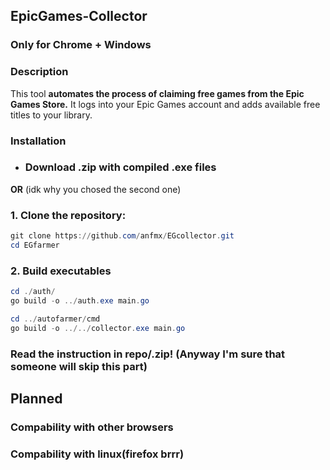 ## EpicGames-Collector

### Only for Chrome + Windows

### Description

This tool **automates the process of claiming free games from the Epic Games Store.** It logs into your Epic Games account and adds available free titles to your library.

### Installation

- ### Download .zip with compiled .exe files

**OR** (idk why you chosed the second one)

### 1. Clone the repository:

```PowerShell
git clone https://github.com/anfmx/EGcollector.git
cd EGfarmer
```

### 2. Build executables

```PowerShell
cd ./auth/
go build -o ../auth.exe main.go

cd ../autofarmer/cmd
go build -o ../../collector.exe main.go
```

### Read the instruction in repo/.zip! (Anyway I'm sure that someone will skip this part)

## Planned

### Compability with other browsers

### Compability with linux(firefox brrr)
